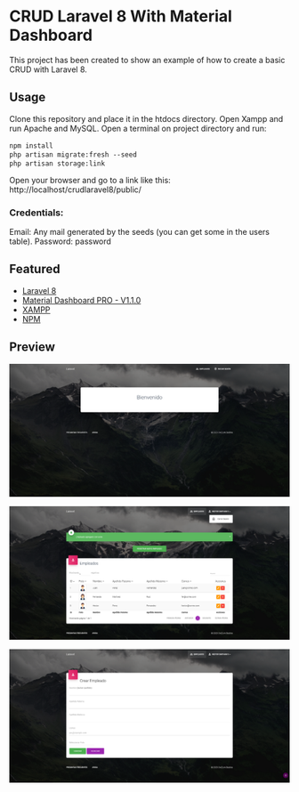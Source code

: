 # CRUD Laravel 8 With Material Dashboard
This project has been created to show an example of how to create a basic CRUD with Laravel 8.

## Usage
Clone this repository and place it in the htdocs directory.
Open Xampp and run Apache and MySQL.
Open a terminal on project directory and run:

    npm install
    php artisan migrate:fresh --seed
    php artisan storage:link
    
Open your browser and go to a link like this: http://localhost/crudlaravel8/public/

### Credentials:
Email: Any mail generated by the seeds (you can get some in the users table).
Password: password

## Featured
 - [Laravel 8](https://laravel.com/docs/8.x)
 - [Material Dashboard PRO - V1.1.0](https://www.creative-tim.com/)
 - [XAMPP](https://www.apachefriends.org/es/index.html)
 - [NPM](https://nodejs.org/es)

## Preview

![](preview/screenshot01.png)

![](preview/screenshot02.png)

![](preview/screenshot03.png)